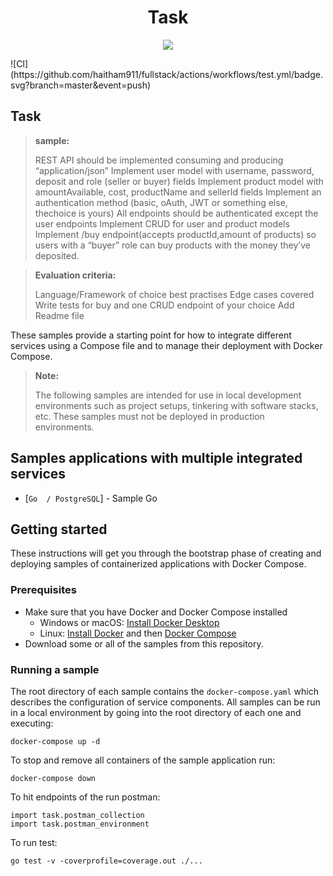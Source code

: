 <h1 align="center">Task</h1>
<p align="center">
<a href="https://codecov.io/gh/haitham911/fullstack">
  <img src="https://codecov.io/gh/haitham911/fullstack/branch/master/graph/badge.svg?token=oZzvTyKCYc"/>
</a>

</p>
![CI](https://github.com/haitham911/fullstack/actions/workflows/test.yml/badge.svg?branch=master&event=push)

## Task
> **sample:**
>
> REST API should be implemented consuming and producing “application/json”
> Implement user model with username, password, deposit and role (seller or buyer) fields
> Implement product model with amountAvailable, cost, productName and sellerId fields
> Implement an authentication method (basic, oAuth, JWT or something else, thechoice is yours)
> All endpoints should be authenticated except the user endpoints
> Implement CRUD for user and product models
> Implement /buy endpoint(accepts productId,amount of products) 
> so users with a “buyer” role can buy products with the money they’ve deposited.

> **Evaluation criteria:**
>
> Language/Framework of choice best practises
> Edge cases covered
> Write tests for buy and one CRUD endpoint of your choice
> Add Readme file

These samples provide a starting point for how to integrate different services using a Compose file and to manage their deployment with Docker Compose.

> **Note:**
>
> The following samples are intended for use in local development environments such as project setups, tinkering with software stacks, etc. These samples must not be deployed in production environments.

<!--lint disable awesome-toc-->
## Samples applications with multiple integrated services
- [`Go  / PostgreSQL`] - Sample Go

<!--lint disable awesome-toc-->
## Getting started

These instructions will get you through the bootstrap phase of creating and
deploying samples of containerized applications with Docker Compose.

### Prerequisites

- Make sure that you have Docker and Docker Compose installed
  - Windows or macOS:
    [Install Docker Desktop](https://www.docker.com/get-started)
  - Linux: [Install Docker](https://www.docker.com/get-started) and then
    [Docker Compose](https://github.com/docker/compose)
- Download some or all of the samples from this repository.

### Running a sample

The root directory of each sample contains the `docker-compose.yaml` which
describes the configuration of service components. All samples can be run in
a local environment by going into the root directory of each one and executing:

```console
docker-compose up -d
```
To stop and remove all containers of the sample application run:

```console
docker-compose down
```
To hit endpoints of the run postman:

```console
import task.postman_collection
import task.postman_environment
```
To run test:

```console
go test -v -coverprofile=coverage.out ./...
```
